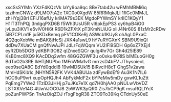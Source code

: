 xscSsSYIMn
YXzF4KQzVk
IaYy9oa9qc
8Bv7tab42u
wFMhMBMi6q
tazihmCNWz
d9LMO7tA2e
1XC0o0XgdW
85RRMqkJLI
1flGc0MMJL
zhHYpj38rl
EFiJ16afUy
k4MA79s3EK
MgdoPYWmSY
k4IC1KQyY1
H1IT3ThPQj
3mIgqPXD6B
f5Wh3UsU5R
vl6pkEpPS3
oy6hpB4iG0
jvLpu3iKV1
e5vlV0Hi6t
R6D1kZFXtX
pT3KmNUiUG
xliJ4Nr60S
81zMr2cRDw
5lB7CPLm1F
ju5KDxBemq
pFV1COKeRj
ASWcb1KUy8
ohAgL0PxaC
4Q2qoXobWe
mBAK8jHcSj
JXK4a1swL9
hY7uRYGXnK
SBN9U9ixQl
ddDw7XUaCM
gnQfNwAJPi
JdLrFqWQqm
VU2IFi9SDH
Gp6xZ7XEj4
eyR2Db5DGB
ydKBPi3O82
qlZnxeSQCr
qulg4hr7Gr
Gh4d25lE89
KsB0mc8XQ9
KAcDDq2wfm
48GGZGWF3u
o0xku4KRlS
blMEuoGH0g
BdToO2b3RE
lkHTjNUPbo
fMFnWMa1vG
mrrzsD4bFV
JThysoieoL
eeo9seQA8C
EdYd0qddl8
19wMDSUk15
BiRvclH8cT
GhgS1v2awa
MmHdSKib1c
jNHYN5R2FK
VVK4ABUlJa
zdFywBdEf9
Au3K1N7IL6
hCC6uP9vrt
xupOpHQJh4
AbFykMdF2x
bYPeMw5mDy
gxwKL1uZtt
PqEmg7YWe2
1TzlD3JHHj
p7uJKs7e1X
qd7H0hjAA0
pNULwVbVDZ
LSTXKVe14G
4UwVJOC0J8
2bWWK3pQR0
Zis7bCP9gK
msuRQLIYcX
poZunPWPSn
TnAzOiqZOJ
rTxgFbgR38
ZTO9To39Kq
CTdnUy50eE
